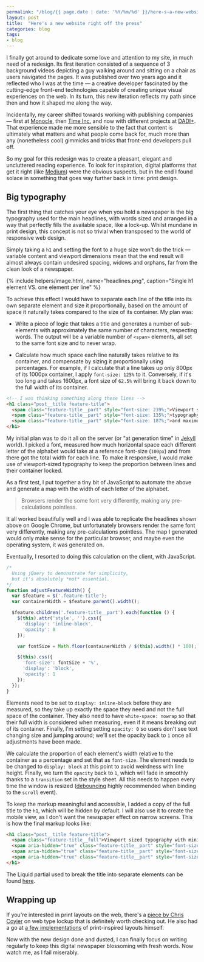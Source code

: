 ```yaml
---
permalink: "/blog/{{ page.date | date: '%Y/%m/%d' }}/here-s-a-new-website-right-off-the-press.html"
layout: post
title:  "Here's a new website right off the press"
categories: blog
tags:
- blog
---
```

I finally got around to dedicate some love and attention to my site, in much need of a redesign. Its first iteration consisted of a sequence of 3 background videos depicting a guy walking around and sitting on a chair as users navigated the pages. It was published over two years ago and it reflected who I was at the time — a creative developer fascinated by the cutting-edge front-end technologies capable of creating unique visual experiences on the web. In its turn, this new iteration reflects my path since then and how it shaped me along the way.<!--more-->

Incidentally, my career shifted towards working with publishing companies — first at [Monocle](http://monocle.com), then [Time Inc.](http://timeincuk.com) and now with different projects at [DADI+](https://dadi.co). That experience made me more sensible to the fact that content is ultimately what matters and what people come back for, much more than any (nonetheless cool) gimmicks and tricks that front-end developers pull off.

So my goal for this redesign was to create a pleasant, elegant and uncluttered reading experience. To look for inspiration, digital platforms that get it right (like [Medium](https://medium.com/)) were the obvious suspects, but in the end I found solace in something that goes way further back in time: print design.

## Big typography

The first thing that catches your eye when you hold a newspaper is the big typography used for the main headlines, with words sized and arranged in a way that perfectly fills the available space, like a lock-up. Whilst mundane in print design, this concept is not so trivial when transposed to the world of responsive web design.

Simply taking a `h1` and setting the font to a huge size won't do the trick — variable content and viewport dimensions mean that the end result will almost always contain undesired spacing, widows and orphans, far from the clean look of a newspaper.

{% include helpers/image.html, name="headlines.png", caption="Single h1 element VS. one element per line" %}

To achieve this effect I would have to separate each line of the title into its own separate element and size it proportionally, based on the amount of space it naturally takes compared to the size of its container. My plan was:

- Write a piece of logic that takes a title and generates a number of sub-elements with approximately the same number of characters, respecting words. The output will be a variable number of `<span>` elements, all set to the same font size and to never wrap.

- Calculate how much space each line naturally takes relative to its container, and compensate by sizing it proportionally using percentages. For example, if I calculate that a line takes up only 800px of its 1000px container, I apply `font-size: 125%` to it. Conversely, if it's too long and takes 1600px, a font size of `62.5%` will bring it back down to the full width of its container.

```html
<!-- I was thinking something along these lines -->
<h1 class="post__title feature-title">
  <span class="feature-title__part" style="font-size: 239%;">Viewport sized</span>
  <span class="feature-title__part" style="font-size: 135%;">typography with minimum</span>
  <span class="feature-title__part" style="font-size: 187%;">and maximum sizes</span>
</h1>
```

My initial plan was to do it all on the server (or "at generation time" in [Jekyll](http://jekyllrb.com) world). I picked a font, measured how much horizontal space each different letter of the alphabet would take at a reference font-size (`100px`) and from there got the total width for each line. To make it responsive, I would make use of viewport-sized typography to keep the proportion between lines and their container locked.

As a first test, I put together a tiny bit of JavaScript to automate the above and generate a map with the width of each letter of the alphabet.

> Browsers render the some font very differently, making any pre-calculations pointless.

It all worked beautifully well and I was able to replicate the headlines shown above on Google Chrome, but unfortunately browsers render the same font very differently, making any pre-calculations pointless. The map I generated would only make sense for the particular browser, and maybe even the operating system, it was generated on.

Eventually, I resorted to doing this calculation on the client, with JavaScript.

```javascript
/* 
  Using jQuery to demonstrate for simplicity,
  but it's absolutely *not* essential. 
*/
function adjustFeatureWidth() {
  var $feature = $('.feature-title');
  var containerWidth = $feature.parent().width();

  $feature.children('.feature-title__part').each(function () {
    $(this).attr('style', '').css({
      'display': 'inline-block',
      'opacity': 0
    });

    var fontSize = Math.floor(containerWidth / $(this).width() * 100);

    $(this).css({
      'font-size': fontSize + '%',
      'display': 'block',
      'opacity': 1
    });
  });
}
```

Elements need to be set to `display: inline-block` before they are measured, so they take up exactly the space they need and not the full space of the container. They also need to have `white-space: nowrap` so that their full width is considered when measuring, even if it means breaking out of its container. Finally, I'm setting setting `opacity: 0` so users don't see text changing size and jumping around; we'll set the opacity back to `1` once all adjustments have been made.

We calculate the proportion of each element's width relative to the container as a percentage and set that as `font-size`. The element needs to be changed to `display: block` at this point to avoid weirdness with line height. Finally, we turn the `opacity` back to `1`, which will fade in smoothly thanks to a `transition` set in the style sheet. All this needs to happen every time the window is resized ([debouncing](https://davidwalsh.name/javascript-debounce-function) highly recommended when binding to the `scroll` event).

To keep the markup meaningful and accessible, I added a copy of the full title to the `h1`, which will be hidden by default. I will also use it to create the mobile view, as I don't want the newspaper effect on narrow screens. This is how the final markup looks like:

```html
<h1 class="post__title feature-title">
  <span class="feature-title__full">Viewport sized typography with minimum and maximum sizes</span>
  <span aria-hidden="true" class="feature-title__part" style="font-size: 239%;">Viewport sized</span>
  <span aria-hidden="true" class="feature-title__part" style="font-size: 135%;">typography with minimum</span>
  <span aria-hidden="true" class="feature-title__part" style="font-size: 187%;">and maximum sizes</span>
</h1>
```

The Liquid partial used to break the title into separate elements can be found [here](https://github.com/eduardoboucas/eduardoboucas.github.io/tree/master/_includes/helpers/generate-feature-title.html).

## Wrapping up

If you're interested in print layouts on the web, there's a [piece by Chris Coyier](https://css-tricks.com/creating-web-type-lockup/) on web type lockup that is definitely worth checking out. He also had a go at [a few implementations](https://css-tricks.com/print-magazine-layouts-converted-to-web-layouts/) of print-inspired layouts himself.

Now with the new design done and dusted, I can finally focus on writing regularly to keep this digital newspaper blossoming with fresh words. Now watch me, as I fail miserably.<!--tomb-->


